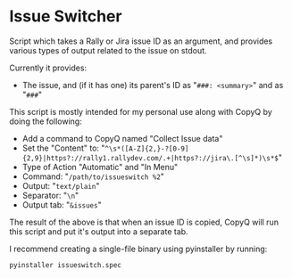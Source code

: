 Issue Switcher
==============

Script which takes a Rally or Jira issue ID as an argument, and provides
various types of output related to the issue on stdout.

Currently it provides:
- The issue, and (if it has one) its parent's ID as "`###: <summary>`" and as "`###`"

This script is mostly intended for my personal use along with CopyQ by doing the following:
- Add a command to CopyQ named "Collect Issue data"
- Set the "Content" to: "`^\s*([A-Z]{2,}-?[0-9]{2,9}|https?://rally1.rallydev.com/.+|https?://jira\.[^\s]*)\s*$`"
- Type of Action "Automatic" and "In Menu"
- Command: "`/path/to/issueswitch %2`"
- Output: "`text/plain`"
- Separator: "`\n`"
- Output tab: "`&issues`"

The result of the above is that when an issue ID is copied, CopyQ will run this
script and put it's output into a separate tab.

I recommend creating a single-file binary using pyinstaller by running:

    pyinstaller issueswitch.spec
